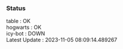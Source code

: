### Status


table : OK  
hogwarts : OK  
icy-bot : DOWN  
Latest Update : 2023-11-05 08:09:14.489267
